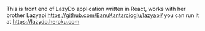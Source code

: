 This is front end of LazyDo application written in React, works with her brother Lazyapi https://github.com/BanuKantarcioglu/lazyapi/
you can run it at https://lazydo.heroku.com
